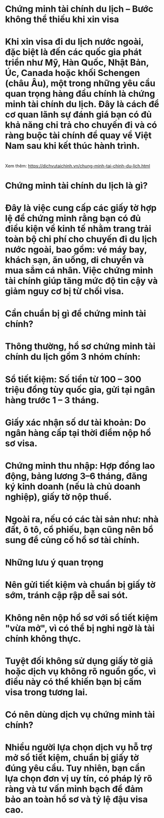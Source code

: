 # Chứng minh tài chính du lịch – Bước không thể thiếu khi xin visa

# 

# Khi xin visa đi du lịch nước ngoài, đặc biệt là đến các quốc gia phát triển như Mỹ, Hàn Quốc, Nhật Bản, Úc, Canada hoặc khối Schengen (châu Âu), một trong những yêu cầu quan trọng hàng đầu chính là chứng minh tài chính du lịch. Đây là cách để cơ quan lãnh sự đánh giá bạn có đủ khả năng chi trả cho chuyến đi và có ràng buộc tài chính để quay về Việt Nam sau khi kết thúc hành trình.

# 
Xem thêm: https://dichvutaichinh.vn/chung-minh-tai-chinh-du-lich.html
# Chứng minh tài chính du lịch là gì?

# Đây là việc cung cấp các giấy tờ hợp lệ để chứng minh rằng bạn có đủ điều kiện về kinh tế nhằm trang trải toàn bộ chi phí cho chuyến đi du lịch nước ngoài, bao gồm: vé máy bay, khách sạn, ăn uống, di chuyển và mua sắm cá nhân. Việc chứng minh tài chính giúp tăng mức độ tin cậy và giảm nguy cơ bị từ chối visa.

# 

# Cần chuẩn bị gì để chứng minh tài chính?

# Thông thường, hồ sơ chứng minh tài chính du lịch gồm 3 nhóm chính:

# 

# Sổ tiết kiệm: Số tiền từ 100 – 300 triệu đồng tùy quốc gia, gửi tại ngân hàng trước 1 – 3 tháng.

# 

# Giấy xác nhận số dư tài khoản: Do ngân hàng cấp tại thời điểm nộp hồ sơ visa.

# 

# Chứng minh thu nhập: Hợp đồng lao động, bảng lương 3–6 tháng, đăng ký kinh doanh (nếu là chủ doanh nghiệp), giấy tờ nộp thuế.

# 

# Ngoài ra, nếu có các tài sản như: nhà đất, ô tô, cổ phiếu, bạn cũng nên bổ sung để củng cố hồ sơ tài chính.

# 

# Những lưu ý quan trọng

# Nên gửi tiết kiệm và chuẩn bị giấy tờ sớm, tránh cập rập dễ sai sót.

# 

# Không nên nộp hồ sơ với sổ tiết kiệm "vừa mở", vì có thể bị nghi ngờ là tài chính không thực.

# 

# Tuyệt đối không sử dụng giấy tờ giả hoặc dịch vụ không rõ nguồn gốc, vì điều này có thể khiến bạn bị cấm visa trong tương lai.

# 

# Có nên dùng dịch vụ chứng minh tài chính?

# Nhiều người lựa chọn dịch vụ hỗ trợ mở sổ tiết kiệm, chuẩn bị giấy tờ đúng yêu cầu. Tuy nhiên, bạn cần lựa chọn đơn vị uy tín, có pháp lý rõ ràng và tư vấn minh bạch để đảm bảo an toàn hồ sơ và tỷ lệ đậu visa cao.



